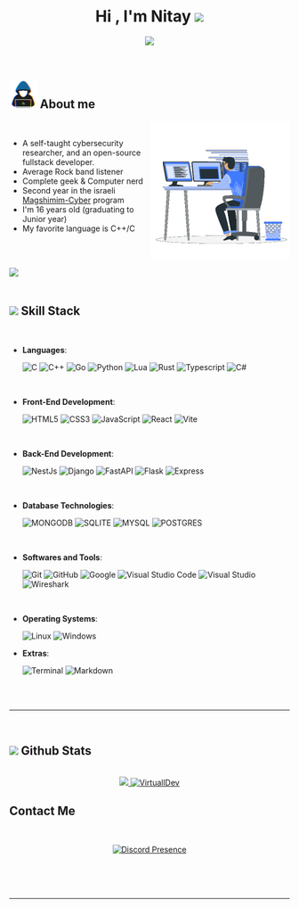 
<h1 align="center"><b>Hi , I'm Nitay </b><img src="https://media.giphy.com/media/hvRJCLFzcasrR4ia7z/giphy.gif" width="35"></h1>

<p align="center">
  <a href="https://github.com/DenverCoder1/readme-typing-svg"><img src="https://readme-typing-svg.herokuapp.com?font=Time+New+Roman&color=cyan&size=25&center=true&vCenter=true&width=600&height=100&lines=Hi+There++&hearts;++;"></a>
</p>

<br>



	
## <picture><img src = "https://github.com/0xAbdulKhalid/0xAbdulKhalid/raw/main/assets/mdImages/about_me.gif" width = 50px></picture> **About me**

<picture> <img align="right" src="https://github.com/0xAbdulKhalid/0xAbdulKhalid/raw/main/assets/mdImages/Right_Side.gif" width = 250px></picture>

<br>

- A self-taught cybersecurity researcher, and an open-source fullstack developer.
- Average Rock band listener
- Complete geek & Computer nerd 
- Second year in the israeli <a href="https://www.magshimim.cyber.org.il/">Magshimim-Cyber</a> program
- I'm 16 years old (graduating to Junior year)
- My favorite language is C++/C

<br><br>

<img src="https://user-images.githubusercontent.com/73097560/115834477-dbab4500-a447-11eb-908a-139a6edaec5c.gif"><br><br>

## <img src="https://media2.giphy.com/media/QssGEmpkyEOhBCb7e1/giphy.gif?cid=ecf05e47a0n3gi1bfqntqmob8g9aid1oyj2wr3ds3mg700bl&rid=giphy.gif" width ="25"><b> Skill Stack</b>
<br>

<p align="center">

- **Languages**:
	
   ![C](https://img.shields.io/badge/C%20-%232370ED.svg?style=for-the-badge&logo=c&logoColor=white)
   ![C++](https://img.shields.io/badge/C++%20-%2300599C.svg?style=for-the-badge&logo=c%2B%2B&logoColor=white)
   ![Go](https://img.shields.io/badge/Go%20-%2300BFFF.svg?style=for-the-badge&logo=go&logoColor=white)
   ![Python](https://img.shields.io/badge/Python%20-%2314354C.svg?style=for-the-badge&logo=python&logoColor=white)
   ![Lua](https://img.shields.io/badge/Lua%20-%230000CD.svg?style=for-the-badge&logo=lua&logoColor=white)
   ![Rust](https://img.shields.io/badge/Rust%20-%23A52A2A.svg?style=for-the-badge&logo=rust&logoColor=white)
   ![Typescript](https://img.shields.io/badge/Typescript-%2300599C.svg?style=for-the-badge&logo=typescript&logoColor=white)
   ![C#](https://img.shields.io/badge/C%23-%2339AF0D.svg?style=for-the-badge&logo=csharp&logoColor=white)
	
<br>   
    
- **Front-End Development**:
	
   ![HTML5](https://img.shields.io/badge/HTML5%20-%23E34F26.svg?style=for-the-badge&logo=html5&logoColor=white)
   ![CSS3](https://img.shields.io/badge/CSS-%231572B6.svg?style=for-the-badge&logo=css3&logoColor=white)
   ![JavaScript](https://img.shields.io/badge/JavaScript%20-%23F7DF1E.svg?style=for-the-badge&logo=javascript&logoColor=white)
   ![React](https://img.shields.io/badge/-ReactJs-61DAFB?logo=react&logoColor=white&style=for-the-badge)
   ![Vite](https://img.shields.io/badge/Vite-%23ffc220.svg?style=for-the-badge&logo=vite&logoColor=white)
	
<br>

- **Back-End Development**:

   ![NestJs](https://img.shields.io/badge/NestJS-%23E0234E.svg?style=for-the-badge&logo=nestjs&logoColor=white)
   ![Django](https://img.shields.io/badge/Django-%23092e20.svg?style=for-the-badge&logo=django&logoColor=white)
   ![FastAPI](https://img.shields.io/badge/FastAPI-%23059487.svg?style=for-the-badge&logo=fastapi&logoColor=white)
   ![Flask](https://img.shields.io/badge/Flask-%2381c3cd.svg?style=for-the-badge&logo=flask&logoColor=white)
   ![Express](https://img.shields.io/badge/ExpressJS-%23394853.svg?style=for-the-badge&logo=express&logoColor=white)
	
<br>

- **Database Technologies**:

   ![MONGODB](https://img.shields.io/badge/MongoDB-%2317ad55.svg?style=for-the-badge&logo=mongodb&logoColor=white)
   ![SQLITE](https://img.shields.io/badge/Sqlite-%2309435b.svg?style=for-the-badge&logo=sqlite&logoColor=white)
   ![MYSQL](https://img.shields.io/badge/MYSQL-%23e59008.svg?style=for-the-badge&logo=mysql&logoColor=white)
   ![POSTGRES](https://img.shields.io/badge/POSTGRESQL-%23396c94.svg?style=for-the-badge&logo=postgresql&logoColor=white)
  
<br>

- **Softwares and Tools**:
	
   ![Git](https://img.shields.io/badge/git-%23F05033.svg?style=for-the-badge&logo=git&logoColor=white)
   ![GitHub](https://img.shields.io/badge/github-%23121011.svg?style=for-the-badge&logo=github&logoColor=white)
   ![Google](https://img.shields.io/badge/google-%234285F4.svg?style=for-the-badge&logo=google&logoColor=white)
   ![Visual Studio Code](https://img.shields.io/badge/Visual%20Studio%20Code-0078d7.svg?style=for-the-badge&logo=visual-studio-code&logoColor=white)
   ![Visual Studio](https://img.shields.io/badge/Visual%20Studio-561EA0.svg?style=for-the-badge&logo=visual-studio&logoColor=white)
   ![Wireshark](https://img.shields.io/badge/Wireshark-3395FF?style=for-the-badge&logo=wireshark&logoColor=white)
	
<br>

- **Operating Systems**:
	
   ![Linux](https://img.shields.io/badge/Linux-FCC624?style=for-the-badge&logo=linux&logoColor=white) 
   ![Windows](https://img.shields.io/badge/Windows-00A7FF?style=for-the-badge&logo=windows&logoColor=white) 

- **Extras**:
	
   ![Terminal](https://img.shields.io/badge/Terminal-%23054020?style=for-the-badge&logo=gnu-bash&logoColor=white)
   ![Markdown](https://img.shields.io/badge/markdown-%23000000.svg?style=for-the-badge&logo=markdown&logoColor=white)   
	
</p>

<br>
<br>

-----

<br>


## <img src="https://media.giphy.com/media/iY8CRBdQXODJSCERIr/giphy.gif" width="35"><b> Github Stats </b>
<br>

<div align="center">

<a href="https://github.com/nitayStain/">
  <img src="https://github-readme-stats.vercel.app/api?username=nitayStain&include_all_commits=true&count_private=true&show_icons=true&line_height=20&title_color=7A7ADB&icon_color=2234AE&text_color=D3D3D3&bg_color=0,000000,130F40" width="450"/>
  <img src="https://github-readme-stats.vercel.app/api/top-langs?username=nitayStain&show_icons=true&locale=en&layout=compact&line_height=20&title_color=7A7ADB&icon_color=2234AE&text_color=D3D3D3&bg_color=0,000000,130F40" width="375"  alt="VirtuallDev"/>

</a>
</div>

## <b> Contact Me </b>
<br>

<div align="center">

[![Discord Presence](https://lanyard.cnrad.dev/api/907644492419571752)](https://discord.com/users/907644492419571752)
	
</div>

<br>
<br>
<br>

-----
